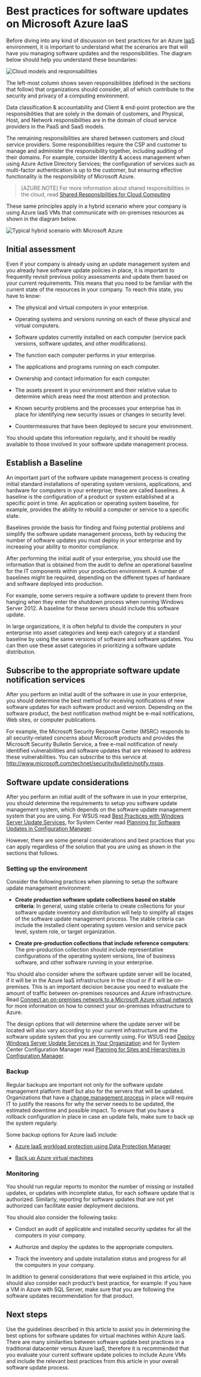<properties
   pageTitle="Best Practices for Software Updates on Microsoft Azure IaaS | Microsoft Azure"
   description="Article provides a collection of best practices for software updates in an Microsoft Azure IaaS environment.  It is intended for IT professionals and security analysts who deal with change control, software update and asset management on a daily basis, including those responsible for their organization's security and compliance efforts."
   services="security"
   documentationCenter="na"
   authors="YuriDio"
   manager="swadhwa"
   editor=""/>

<tags
   ms.service="security"
   ms.devlang="na"
   ms.topic="article"
   ms.tgt_pltfrm="na"
   ms.workload="na"
   ms.date="08/02/2016"
   ms.author="yurid"/>

# Best practices for software updates on Microsoft Azure IaaS

Before diving into any kind of discussion on best practices for an Azure [IaaS](https://azure.microsoft.com/overview/what-is-iaas/) environment, it is important to understand what the scenarios are that will have you managing software updates and the responsibilities. The diagram below should help you understand these boundaries:

![Cloud models and responsabilities](./media/azure-security-best-practices-software-updates-iaas/sec-cloudstack-new.png)

The left-most column shows seven responsibilities (defined in the sections that follow) that organizations should consider, all of which contribute to the security and privacy of a computing environment.
 
Data classification & accountability and Client & end-point protection are the responsibilities that are solely in the domain of customers, and Physical, Host, and Network responsibilities are in the domain of cloud service providers in the PaaS and SaaS models. 

The remaining responsibilities are shared between customers and cloud service providers. Some responsibilities require the CSP and customer to manage and administer the responsibility together, including auditing of their domains. For example, consider Identity & access management when using Azure Active Directory Services; the configuration of services such as multi-factor authentication is up to the customer, but ensuring effective functionality is the responsibility of Microsoft Azure.

> [AZURE.NOTE] For more information about shared responsibilities in the cloud, read [Shared Responsibilities for Cloud Computing](https://gallery.technet.microsoft.com/Shared-Responsibilities-81d0ff91/file/153019/1/Shared%20responsibilities%20for%20cloud%20computing.pdf) 

These same principles apply in a hybrid scenario where your company is using Azure IaaS VMs that communicate with on-premises resources as shown in the diagram below.

![Typical hybrid scenario with Microsoft Azure](./media/azure-security-best-practices-software-updates-iaas/sec-azconnectonpre.png)

## Initial assessment

Even if your company is already using an update management system and you already have software update policies in place, it is important to frequently revisit previous policy assessments and update them based on your current requirements. This means that you need to be familiar with the current state of the resources in your company. To reach this state, you have to know:

-   The physical and virtual computers in your enterprise.

-   Operating systems and versions running on each of these physical and virtual computers.

-   Software updates currently installed on each computer (service pack versions, software updates, and other modifications).

-   The function each computer performs in your enterprise.

-   The applications and programs running on each computer.

-   Ownership and contact information for each computer.

-   The assets present in your environment and their relative value to determine which areas need the most attention and protection.

-   Known security problems and the processes your enterprise has in place for identifying new security issues or changes in security level.

-   Countermeasures that have been deployed to secure your environment.

You should update this information regularly, and it should be readily available to those involved in your software update management process.

## Establish a Baseline

An important part of the software update management process is creating initial standard installations of operating system versions, applications, and hardware for computers in your enterprise; these are called baselines. A baseline is the configuration of a product or system established at a specific point in time. An application or operating system baseline, for example, provides the ability to rebuild a computer or service to a specific state.

Baselines provide the basis for finding and fixing potential problems and simplify the software update management process, both by reducing the number of software updates you must deploy in your enterprise and by increasing your ability to monitor compliance.

After performing the initial audit of your enterprise, you should use the information that is obtained from the audit to define an operational baseline for the IT components within your production environment. A number of baselines might be required, depending on the different types of hardware and software deployed into production.

For example, some servers require a software update to prevent them from hanging when they enter the shutdown process when running Windows Server 2012. A baseline for these servers should include this software update.

In large organizations, it is often helpful to divide the computers in your enterprise into asset categories and keep each category at a standard baseline by using the same versions of software and software updates. You can then use these asset categories in prioritizing a software update distribution.

## Subscribe to the appropriate software update notification services

After you perform an initial audit of the software in use in your enterprise, you should determine the best method for receiving notifications of new software updates for each software product and version. Depending on the software product, the best notification method might be e-mail notifications, Web sites, or computer publications.

For example, the Microsoft Security Response Center (MSRC) responds to all security-related concerns about Microsoft products and provides the Microsoft Security Bulletin Service, a free e-mail notification of newly identified vulnerabilities and software updates that are released to address these vulnerabilities. You can subscribe to this service at http://www.microsoft.com/technet/security/bulletin/notify.mspx.

## Software update considerations

After you perform an initial audit of the software in use in your enterprise, you should determine the requirements to setup you software update management system, which depends on the software update management system that you are using. For WSUS read [Best Practices with Windows Server Update Services](https://technet.microsoft.com/library/Cc708536), for System Center read [Planning for Software Updates in Configuration Manager](https://technet.microsoft.com/library/gg712696).

However, there are some general considerations and best practices that you can apply regardless of the solution that you are using as shown in the sections that follows.

### Setting up the environment

Consider the following practices when planning to setup the software update management environment:

-   **Create production software update collections based on stable criteria**: In general, using stable criteria to create collections for your software update inventory and distribution will help to simplify all stages of the software update management process. The stable criteria can include the installed client operating system version and service pack level, system role, or target organization.

-   **Create pre-production collections that include reference computers**: The pre-production collection should include representative configurations of the operating system versions, line of business software, and other software running in your enterprise.

You should also consider where the software update server will be located, if it will be in the Azure IaaS infrastructure in the cloud or if it will be on-premises. This is an important decision because you need to evaluate the amount of traffic between on-premises resources and Azure infrastructure. Read [Connect an on-premises network to a Microsoft Azure virtual network](https://technet.microsoft.com/library/Dn786406.aspx) for more information on how to connect your on-premises infrastructure to Azure.

The design options that will determine where the update server will be located will also vary according to your current infrastructure and the software update system that you are currently using. For WSUS read [Deploy Windows Server Update Services in Your Organization](https://technet.microsoft.com/library/hh852340.aspx) and for System Center Configuration Manager read [Planning for Sites and Hierarchies in Configuration Manager](https://technet.microsoft.com/library/Gg712681.aspx).

### Backup

Regular backups are important not only for the software update management platform itself but also for the servers that will be updated. Organizations that have a [change management process](https://technet.microsoft.com/library/cc543216.aspx) in place will require IT to justify the reasons for why the server needs to be updated, the estimated downtime and possible impact. To ensure that you have a rollback configuration in place in case an update fails, make sure to back up the system regularly.

Some backup options for Azure IaaS include:

-   [Azure IaaS workload protection using Data Protection Manager](https://azure.microsoft.com/blog/2014/09/08/azure-iaas-workload-protection-using-data-protection-manager/)

-   [Back up Azure virtual machines](../backup/backup-azure-vms.md)

### Monitoring

You should run regular reports to monitor the number of missing or installed updates, or updates with incomplete status, for each software update that is authorized. Similarly, reporting for software updates that are not yet authorized can facilitate easier deployment decisions.

You should also consider the following tasks:

-   Conduct an audit of applicable and installed security updates for all the computers in your company.

-   Authorize and deploy the updates to the appropriate computers.

-   Track the inventory and update installation status and progress for all the computers in your company.

In addition to general considerations that were explained in this article, you should also consider each product’s best practice, for example: if you have a VM in Azure with SQL Server, make sure that you are following the software updates recommendation for that product.

## Next steps

Use the guidelines described in this article to assist you in determining the best options for software updates for virtual machines within Azure IaaS. There are many similarities between software update best practices in a traditional datacenter versus Azure IaaS, therefore it is recommended that you evaluate your current software update policies to include Azure VMs and include the relevant best practices from this article in your overall software update process.
